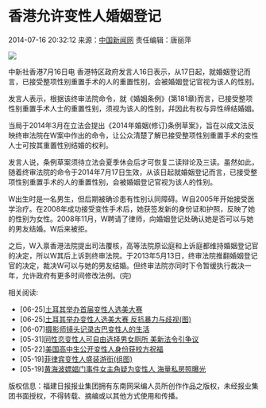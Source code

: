 # 香港允许变性人婚姻登记

2014-07-16 20:32:12  来源：[中国新闻网](http://www.chinanews.com/ga/2014/07-16/6394318.shtml)  责任编辑：唐丽萍  

![](../../Outreach/19331.files/cont20131106_03.gif)

中新社香港7月16日电 香港特区政府发言人16日表示，从17日起，就婚姻登记而言，已接受整项性别重置手术的人的重置性别，会被婚姻登记官视为该人的性别。

发言人表示，根据该终审法院命令，就《婚姻条例》(第181章)而言，已接受整项性别重置手术人士的重置性别，须视为该人的性别，幷因此有权与异性缔结婚姻。

当局于2014年3月在立法会提出《2014年婚姻(修订)条例草案》，旨在以成文法反映终审法院在W案中作出的命令，让公众清楚了解已接受整项性别重置手术的变性人士可按其重置性别结婚的权利。

发言人说，条例草案须待立法会夏季休会后才可恢复二读辩论及三读。虽然如此，随着终审法院的命令于2014年7月17日生效，从该日起就婚姻登记而言，已接受整项性别重置手术的人的重置性别，会被婚姻登记官视为该人的性别。

W出生时是一名男生，但后期被确诊患有性别认同障碍。W自2005年开始接受医学治疗。在2008年成功接受变性手术后，她获签发新的身份证和护照，反映了她的性别为女性。2008年11月，W聘请了律师，向婚姻登记处确认她是否可以与她的男友结婚。W后来被拒。

之后，W入禀香港法院提出司法覆核，高等法院原讼庭和上诉庭都维持婚姻登记官的决定，所以W其后上诉到终审法院。于2013年5月13日，终审法院推翻婚姻登记官的决定，裁决W可以与她的男友结婚。但终审法院亦同时下令暂缓执行裁决一年，允许政府有更多时间修改法例。(完)

相关阅读:

- [06-25][土耳其举办首届变性人选美大赛](../../2014-06/25/content_14363477.htm)
- [06-25][土耳其举办变性人选美大赛 反抗暴力与歧视(图)](../../2014-06/25/content_14361704.htm)
- [06-07][摄影师镜头记录古巴变性人的生活](../../2014-06/07/content_14233774.htm)
- [05-31][同性恋变性人可自由选择男女厕所 美新法令引争议](../../2014-05/31/content_14190170.htm)
- [05-22][美国高中生公开变性人身份获校方祝福](../../2014-05/22/content_14126662.htm)
- [05-19][菲律宾变性人盛装游街(组图)](../../2014-05/19/content_14109279.htm)
- [05-19][黄海波嫖娼门事件女主角疑为变性人 海量私房照曝光](../../ent/2014-05/19/content_14103455.htm)

版权信息：福建日报报业集团拥有东南网采编人员所创作作品之版权，未经报业集团书面授权，不得转载、摘编或以其他方式使用和传播。